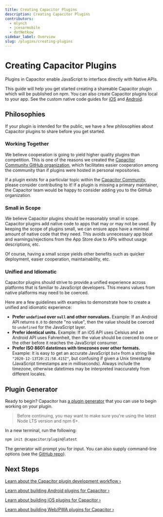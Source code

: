```yaml
---
title: Creating Capacitor Plugins
description: Creating Capacitor Plugins
contributors:
  - mlynch
  - jcesarmobile
  - dotNetkow
sidebar_label: Overview
slug: /plugins/creating-plugins
---
```


# Creating Capacitor Plugins

Plugins in Capacitor enable JavaScript to interface directly with Native APIs.

This guide will help you get started creating a shareable Capacitor plugin which will be published on npm. You can also create Capacitor plugins local to your app. See the custom native code guides for [iOS](/docs/ios/custom-code) and [Android](/docs/android/custom-code).

## Philosophies

If your plugin is intended for the public, we have a few philosophies about Capacitor plugins to share before you get started.

### Working Together

We believe cooperation is going to yield higher quality plugins than competition. This is one of the reasons we created the [Capacitor Community GitHub organization](https://github.com/capacitor-community), which facilitates easier cooperation among the community than if plugins were hosted in personal repositories.

If a plugin exists for a particular topic within the [Capacitor Community](https://github.com/capacitor-community), please consider contributing to it! If a plugin is missing a primary maintainer, the Capacitor team would be happy to consider adding you to the GitHub organization.

### Small in Scope

We believe Capacitor plugins should be reasonably small in scope. Capacitor plugins add native code to apps that may or may not be used. By keeping the scope of plugins small, we can ensure apps have a minimal amount of native code that they need. This avoids unnecessary app bloat and warnings/rejections from the App Store due to APIs without usage descriptions, etc.

Of course, having a small scope yields other benefits such as quicker deployment, easier cooperation, maintainability, etc.

### Unified and Idiomatic

Capacitor plugins should strive to provide a unified experience across platforms that is familiar to JavaScript developers. This means values from native platforms may need to be coerced.

Here are a few guidelines with examples to demonstrate how to create a unified and idiomatic experience:

- **Prefer `undefined` over `null` and other nonvalues.** Example: If an Android API returns `0.0` to denote "no value", then the value should be coerced to `undefined` for the JavaScript layer.
- **Prefer identical units.** Example: If an iOS API uses Celsius and an Android API uses Fahrenheit, then the value should be coerced to one or the other before it reaches the JavaScript consumer.
- **Prefer ISO 8601 datetimes with timezones over other formats.** Example: It is easy to get an accurate JavaScript `Date` from a string like `"2020-12-13T20:21:58.415Z"`, but confusing if given a Unix timestamp (JavaScript timestamps are in milliseconds). Always include the timezone, otherwise datetimes may be interpreted inaccurately from different locales.

## Plugin Generator

Ready to begin? Capacitor has [a plugin generator](https://github.com/ionic-team/create-capacitor-plugin) that you can use to begin working on your plugin.

> Before continuing, you may want to make sure you're using the latest Node LTS version and npm 6+.

In a new terminal, run the following:

```bash
npm init @capacitor/plugin@latest
```

The generator will prompt you for input. You can also supply command-line options (see the [GitHub repo](https://github.com/ionic-team/create-capacitor-plugin/)).

## Next Steps

[Learn about the Capacitor plugin development workflow &#8250;](/docs/plugins/workflow)

[Learn about building Android plugins for Capacitor &#8250;](/docs/plugins/android)

[Learn about building iOS plugins for Capacitor &#8250;](/docs/plugins/ios)

[Learn about building Web/PWA plugins for Capacitor &#8250;](/docs/plugins/web)
